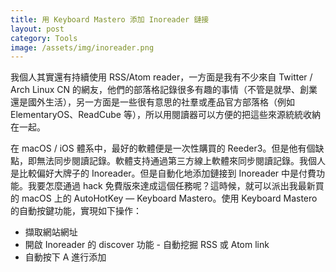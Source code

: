 ```yaml
---
title: 用 Keyboard Mastero 添加 Inoreader 鏈接
layout: post
category: Tools
image: /assets/img/inoreader.png
---
```


我個人其實還有持續使用 RSS/Atom reader，一方面是我有不少來自 Twitter / Arch Linux CN 的網友，他們的部落格記錄很多有趣的事情（不管是就學、創業還是國外生活），另一方面是一些很有意思的社羣或產品官方部落格（例如 ElementaryOS、ReadCube 等），所以用閱讀器可以方便的把這些來源統統收納在一起。

在 macOS / iOS 體系中，最好的軟體便是一次性購買的 Reeder3。但是他有個缺點，即無法同步閱讀記錄。軟體支持通過第三方線上軟體來同步閱讀記錄。我個人是比較偏好大牌子的 Inoreader。但是自動化地添加鏈接到 Inoreader 中是付費功能。我要怎麼通過 hack 免費版來達成這個任務呢？這時候，就可以派出我最新買的 macOS 上的 AutoHotKey — Keyboard Mastero。使用 Keyboard Mastero 的自動按鍵功能，實現如下操作：

- 擷取網站網址
- 開啟 Inoreader 的 discover 功能 - 自動挖掘 RSS 或 Atom link
- 自動按下 A 進行添加

